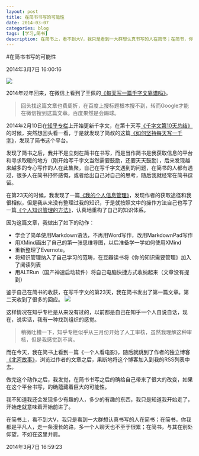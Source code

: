 ```yaml
---
layout: post
title: 在简书书写的可能性
date: 2014-03-07
categories: blog
tags: [学习,简书]
description: 在简书上，看不到大V，我只是看到一大群想认真书写的人在简书；在简书，你我都是平凡人，走一条漫长的路，多一个人聊天也不至于很累；在简书，与其在别处仰望，不如在这里并肩。
---
```



#在简书书写的可能性

2014年3月7日 16:00:16

![](http://ww4.sinaimg.cn/large/617ccc0cjw1ee7aj32m6rj20qo0eptdn.jpg)

2014年过年回来，在微信上看到了王佩的[《每天写一篇千字文靠谱吗》](http://mp.weixin.qq.com/s?__biz=MzA3MzA2MDIzMw==&mid=200018064&idx=1&sn=e76b5cfa4632032a111bd67a4a443766)。
>回头找这篇文章也费周折，在百度上搜标题根本搜不到，转而Google才能在微信搜到这篇文章。百度果然是会踢球。

2014年2月10日在[知乎专栏](http://zhuanlan.zhihu.com/cnfeat)上开始更新千字文，在第十天写[《千字文第10天总结》](http://zhuanlan.zhihu.com/cnfeat/19684363)的时候，突然想回头看一看，于是就发现了简叔的这篇[《如何坚持每天写一千字》](http://jianshu.io/p/53eea6022d58)，发现了简书这个平台。

发现了简书之后，我并不是立刻在简书在书写，而是当作简书是我获取信息的平台和寻求取暖的地方（刚开始写千字文当然需要鼓励，还要天天鼓励），后来发现越来越多的专心写作的人在此集聚，自己在写千字文遇到的问题，在简书的人都有遇过，很多人在简书抒怀感慨，或者给出自己对自己的思考，随后我就经常在简书逗留。

在第23天的时候，我发现了一篇[《我的个人信息管理》](http://jianshu.io/p/ef79e1f8b552)，发现作者的获取途径和我很相似，但是我从来没有整理过我的知识，于是就按照文中的操作方法自己也写了一篇[《个人知识管理的方法》](http://jianshu.io/p/dbdac17eb9ff)，认真地重构了自己的知识体系。

因为这篇文章，我做出了如下的动作：

- 学会了简单使用Markdown语法，不再用Word写作，改用MarkdownPad写作
- 用XMind画出了自己的第一张思维导图，以后准备学一学如何使用XMind
- 重新整理了Evernote。
- 将知识管理纳入了自己学习的范畴，在豆瓣读书将《你的知识需要管理》加入了阅读列表
- 用ALTRun（国产神速启动软件）将自己电脑快捷方式收纳起来（文章没有提到）

鉴于自己在简书的收获，在写千字文的第23天，我在简书发出了第一篇文章。第二天收到了很多的回应。
![](http://ww3.sinaimg.cn/mw690/617ccc0cjw1ee79jc46ckj20nq0ij42g.jpg)

这样情况在知乎专栏是从来没有过的，以前都是自己在知乎一个人自说自话，现在，说实话，我有一种找到组织的感觉。
>稍微吐槽一下，知乎专栏似乎从三月份开始了人工审核，虽然我理解这种审核，但是我感觉到不爽。

而在今天，我在简书上看到一篇《一个人看电影》，随后就跳到了作者的独立博客[《北河故事》](http://songchunlin.net/)，浏览过作者的文章之后，果断地将这个博客加入到我的RSS列表中去。

做完这个动作之后，我发觉，在简书书写之后的确给自己带来了很大的改变，如果在这个平台书写，的确蕴藏着巨大的可能性。

我不知道我还会发现多少有趣的人，多少的有趣的东西，我只是知道我开始走了，开始走就意味着开始前进了。

在简书上，看不到大V，我只是看到一大群想认真书写的人在简书；在简书，你我都是平凡人，走一条漫长的路，多一个人聊天也不至于很累；在简书，与其在别处仰望，不如在这里并肩。

2014年3月7日 16:59:23





